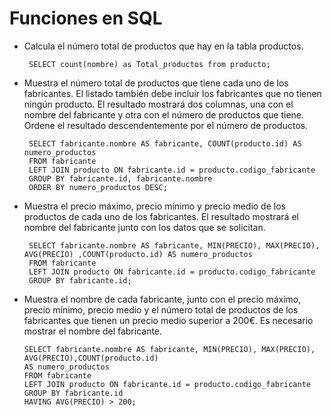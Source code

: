 # Funciones en SQL

* Calcula el número total de productos que hay en la tabla productos.

       SELECT count(nombre) as Total_productos from producto;
  
* Muestra el número total de productos que tiene cada uno de los fabricantes. El listado también debe incluir los fabricantes que no tienen ningún producto. El resultado mostrará dos columnas, una con el nombre del fabricante y otra con el número de productos que tiene. Ordene el resultado descendentemente por el número de productos.

       SELECT fabricante.nombre AS fabricante, COUNT(producto.id) AS numero_productos
       FROM fabricante
       LEFT JOIN producto ON fabricante.id = producto.codigo_fabricante
       GROUP BY fabricante.id, fabricante.nombre
       ORDER BY numero_productos DESC;


* Muestra el precio máximo, precio mínimo y precio medio de los productos de cada uno de los fabricantes. El resultado mostrará el nombre del fabricante junto con los datos que se solicitan.

       SELECT fabricante.nombre AS fabricante, MIN(PRECIO), MAX(PRECIO), AVG(PRECIO) ,COUNT(producto.id) AS numero_productos
       FROM fabricante
       LEFT JOIN producto ON fabricante.id = producto.codigo_fabricante
       GROUP BY fabricante.id;

* Muestra el nombre de cada fabricante, junto con el precio máximo, precio mínimo, precio medio y el número total de productos de los fabricantes que tienen un precio medio superior a 200€. Es necesario mostrar el nombre del fabricante.

      SELECT fabricante.nombre AS fabricante, MIN(PRECIO), MAX(PRECIO), AVG(PRECIO),COUNT(producto.id) 
      AS numero_productos
      FROM fabricante
      LEFT JOIN producto ON fabricante.id = producto.codigo_fabricante
      GROUP BY fabricante.id
      HAVING AVG(PRECIO) > 200;


         
